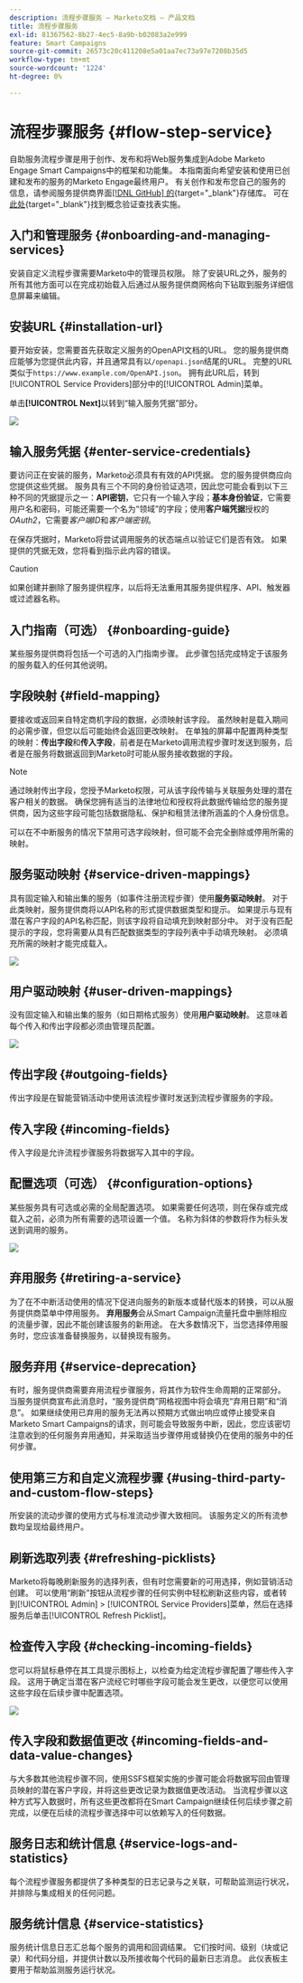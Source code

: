```yaml
---
description: 流程步骤服务 — Marketo文档 — 产品文档
title: 流程步骤服务
exl-id: 81367562-8b27-4ec5-8a9b-b02083a2e999
feature: Smart Campaigns
source-git-commit: 26573c20c411208e5a01aa7ec73a97e7208b35d5
workflow-type: tm+mt
source-wordcount: '1224'
ht-degree: 0%

---
```


# 流程步骤服务 {#flow-step-service}

自助服务流程步骤是用于创作、发布和将Web服务集成到Adobe Marketo Engage Smart Campaigns中的框架和功能集。 本指南面向希望安装和使用已创建和发布的服务的Marketo Engage最终用户。 有关创作和发布您自己的服务的信息，请参阅服务提供商界面[[!DNL GitHub] 的](https://github.com/adobe/Marketo-SSFS-Service-Provider-Interface){target="_blank"}存储库。 可在[此处](https://github.com/adobe/mkto-flow-lookup){target="_blank"}找到概念验证查找表实施。

## 入门和管理服务 {#onboarding-and-managing-services}

安装自定义流程步骤需要Marketo中的管理员权限。 除了安装URL之外，服务的所有其他方面可以在完成初始载入后通过从服务提供商网格向下钻取到服务详细信息屏幕来编辑。

## 安装URL {#installation-url}

要开始安装，您需要首先获取定义服务的OpenAPI文档的URL。 您的服务提供商应能够为您提供此内容，并且通常具有以`/openapi.json`结尾的URL。 完整的URL类似于`https://www.example.com/OpenAPI.json`。 拥有此URL后，转到[!UICONTROL Service Providers]部分中的[!UICONTROL Admin]菜单。

单击&#x200B;**[!UICONTROL Next]**&#x200B;以转到“输入服务凭据”部分。

![](assets/flow-step-service-1.png)

## 输入服务凭据 {#enter-service-credentials}

要访问正在安装的服务，Marketo必须具有有效的API凭据。 您的服务提供商应向您提供这些凭据。 服务具有三个不同的身份验证选项，因此您可能会看到以下三种不同的凭据提示之一：**API密钥**，它只有一个输入字段；**基本身份验证**，它需要用户名和密码，可能还需要一个名为“领域”的字段；使用&#x200B;**客户端凭据**&#x200B;授权的&#x200B;_OAuth2_，它需要&#x200B;_客户端ID_&#x200B;和&#x200B;_客户端密钥_。

在保存凭据时，Marketo将尝试调用服务的状态端点以验证它们是否有效。 如果提供的凭据无效，您将看到指示此内容的错误。

>[!CAUTION]
>
>如果创建并删除了服务提供程序，以后将无法重用其服务提供程序、API、触发器或过滤器名称。

## 入门指南（可选） {#onboarding-guide}

某些服务提供商将包括一个可选的入门指南步骤。 此步骤包括完成特定于该服务的服务载入的任何其他说明。

## 字段映射 {#field-mapping}

要接收或返回来自特定商机字段的数据，必须映射该字段。 虽然映射是载入期间的必需步骤，但您以后可能始终会返回更改映射。 在单独的屏幕中配置两种类型的映射：**传出字段**&#x200B;和&#x200B;**传入字段**，前者是在Marketo调用流程步骤时发送到服务，后者是在服务将数据返回到Marketo时可能从服务接收数据的字段。

>[!NOTE]
>
>通过映射传出字段，您授予Marketo权限，可从该字段传输与关联服务处理的潜在客户相关的数据。 确保您拥有适当的法律地位和授权将此数据传输给您的服务提供商，因为这些字段可能包括数据隐私、保护和租赁法律所涵盖的个人身份信息。

可以在不中断服务的情况下禁用可选字段映射，但可能不会完全删除或停用所需的映射。

## 服务驱动映射 {#service-driven-mappings}

具有固定输入和输出集的服务（如事件注册流程步骤）使用&#x200B;**服务驱动映射**。 对于此类映射，服务提供商将以API名称的形式提供数据类型和提示。 如果提示与现有潜在客户字段的API名称匹配，则该字段将自动填充到映射部分中。 对于没有匹配提示的字段，您将需要从具有匹配数据类型的字段列表中手动填充映射。 必须填充所需的映射才能完成载入。

![](assets/flow-step-service-2.png)

## 用户驱动映射 {#user-driven-mappings}

没有固定输入和输出集的服务（如日期格式服务）使用&#x200B;**用户驱动映射**。 这意味着每个传入和传出字段都必须由管理员配置。

![](assets/flow-step-service-3.png)

## 传出字段 {#outgoing-fields}

传出字段是在智能营销活动中使用该流程步骤时发送到流程步骤服务的字段。

## 传入字段 {#incoming-fields}

传入字段是允许流程步骤服务将数据写入其中的字段。

## 配置选项（可选） {#configuration-options}

某些服务具有可选或必需的全局配置选项。 如果需要任何选项，则在保存或完成载入之前，必须为所有需要的选项设置一个值。 名称为斜体的参数将作为标头发送到调用的服务。

![](assets/flow-step-service-4.png)

## 弃用服务 {#retiring-a-service}

为了在不中断活动使用的情况下促进向服务的新版本或替代版本的转换，可以从服务提供商菜单中停用服务。 **弃用服务**&#x200B;会从Smart Campaign流量托盘中删除相应的流量步骤，因此不能创建该服务的新用途。 在大多数情况下，当您选择停用服务时，您应该准备替换服务，以替换现有服务。

## 服务弃用 {#service-deprecation}

有时，服务提供商需要弃用流程步骤服务，将其作为软件生命周期的正常部分。 当服务提供商宣布此消息时，“服务提供商”网格视图中将会填充“弃用日期”和“消息”。 如果继续使用已弃用的服务无法再以预期方式做出响应或停止接受来自Marketo Smart Campaigns的请求，则可能会导致服务中断，因此，您应该密切注意收到的任何服务弃用通知，并采取适当步骤停用或替换仍在使用的服务中的任何步骤。

## 使用第三方和自定义流程步骤 {#using-third-party-and-custom-flow-steps}

所安装的流动步骤的使用方式与标准流动步骤大致相同。 该服务定义的所有流参数均呈现给最终用户。

## 刷新选取列表 {#refreshing-picklists}

Marketo将每晚刷新服务的选择列表，但有时您需要新的可用选择，例如营销活动创建。 可以使用“刷新”按钮从流程步骤的任何实例中轻松刷新这些内容，或者转到[!UICONTROL Admin] > [!UICONTROL Service Providers]菜单，然后在选择服务后单击[!UICONTROL Refresh Picklist]。

## 检查传入字段 {#checking-incoming-fields}

您可以将鼠标悬停在其工具提示图标上，以检查为给定流程步骤配置了哪些传入字段。 这用于确定当潜在客户流经它时哪些字段可能会发生更改，以便您可以使用这些字段在后续步骤中配置选项。

![](assets/flow-step-service-5.png)

## 传入字段和数据值更改 {#incoming-fields-and-data-value-changes}

与大多数其他流程步骤不同，使用SSFS框架实施的步骤可能会将数据写回由管理员映射的潜在客户字段，并将这些更改记录为数据值更改活动。  当流程步骤以这种方式写入数据时，所有这些更改都将在Smart Campaign继续任何后续步骤之前完成，以便在后续的流程步骤选择中可以依赖写入的任何数据。

## 服务日志和统计信息 {#service-logs-and-statistics}

每个流程步骤服务都提供了多种类型的日志记录与之关联，可帮助监测运行状况，并排除与集成相关的任何问题。

## 服务统计信息 {#service-statistics}

服务统计信息日志汇总每个服务的调用和回调结果。 它们按时间、级别（块或记录）和代码分组，并提供计数以及所接收每个代码的最新日志消息。 此仪表板主要用于帮助监测服务运行状况。
